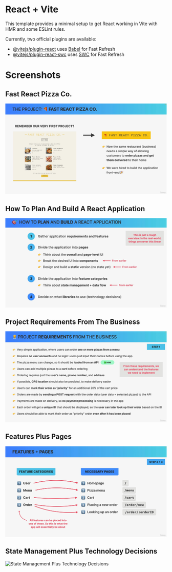 # React + Vite

This template provides a minimal setup to get React working in Vite with HMR and some ESLint rules.

Currently, two official plugins are available:

- [@vitejs/plugin-react](https://github.com/vitejs/vite-plugin-react/blob/main/packages/plugin-react/README.md) uses [Babel](https://babeljs.io/) for Fast Refresh
- [@vitejs/plugin-react-swc](https://github.com/vitejs/vite-plugin-react-swc) uses [SWC](https://swc.rs/) for Fast Refresh

# Screenshots

## Fast React Pizza Co.
![Fast React Pizza Co.](FastReactPizzaCo.png)

## How To Plan And Build A React Application
![How To Plan And Build A React Application](HowToPlanAndBuildAReactApplication.png)

## Project Requirements From The Business
![Project Requirements From The Business](ProjectRequirementsFromTheBusiness.png)

## Features Plus Pages
![Features Plus Pages](FeaturesPlusPages.png)

## State Management Plus Technology Decisions
![State Management Plus Technology Decisions](StateManagementPlusTechnologyDecisions.png.png)
